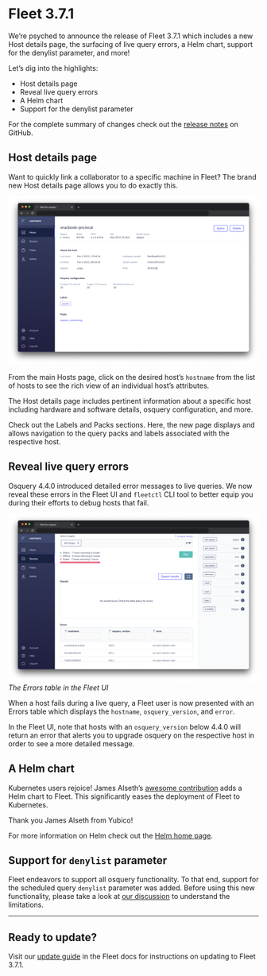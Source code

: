 # Fleet 3.7.1

We’re psyched to announce the release of Fleet 3.7.1 which includes a new Host details page, the surfacing of live query errors, a Helm chart, support for the denylist parameter, and more!

Let’s dig into the highlights:

- Host details page
- Reveal live query errors
- A Helm chart
- Support for the denylist parameter

For the complete summary of changes check out the [release notes](https://github.com/fleetdm/fleet/releases) on GitHub.

## Host details page

Want to quickly link a collaborator to a specific machine in Fleet? The brand new Host details page allows you to do exactly this.

![Host details page](../website/assets/images/articles/fleet-3.7.1-1-700x470@2x.png)

From the main Hosts page, click on the desired host’s `hostname` from the list of hosts to see the rich view of an individual host’s attributes.

The Host details page includes pertinent information about a specific host including hardware and software details, osquery configuration, and more.

Check out the Labels and Packs sections. Here, the new page displays and allows navigation to the query packs and labels associated with the respective host.

## Reveal live query errors

Osquery 4.4.0 introduced detailed error messages to live queries. We now reveal these errors in the Fleet UI and `fleetctl` CLI tool to better equip you during their efforts to debug hosts that fail.

![Reveal live query errors](../website/assets/images/articles/fleet-3.7.1-2-700x470@2x.png)
_The Errors table in the Fleet UI_

When a host fails during a live query, a Fleet user is now presented with an Errors table which displays the `hostname`, `osquery_version`, and `error`.

In the Fleet UI, note that hosts with an `osquery_version` below 4.4.0 will return an error that alerts you to upgrade osquery on the respective host in order to see a more detailed message.

## A Helm chart

Kubernetes users rejoice! James Alseth’s [awesome contribution](https://github.com/fleetdm/fleet/pull/250) adds a Helm chart to Fleet. This significantly eases the deployment of Fleet to Kubernetes.

Thank you James Alseth from Yubico!

For more information on Helm check out the [Helm home page](https://helm.sh/).

## Support for `denylist` parameter

Fleet endeavors to support all osquery functionality. To that end, support for the scheduled query `denylist` parameter was added. Before using this new functionality, please take a look at [our discussion](https://github.com/fleetdm/fleet/issues/195#issuecomment-767200461) to understand the limitations.

---

## Ready to update?

Visit our [update guide](https://fleetdm.com/docs/using-fleet/updating-fleet) in the Fleet docs for instructions on updating to Fleet 3.7.1.

<meta name="category" value="releases">
<meta name="authorFullName" value="Noah Talerman">
<meta name="authorGitHubUsername" value="noahtalerman">
<meta name="publishedOn" value="2021-02-04">
<meta name="articleTitle" value="Fleet 3.7.1">
<meta name="articleImageUrl" value="../website/assets/images/articles/fleet-3.7.1-cover-1600x900@2x.jpg">